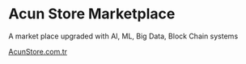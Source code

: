 # Acun Store Marketplace

A market place upgraded with AI, ML, Big Data, Block Chain systems

[AcunStore.com.tr](https://acunstore.com.tr)
